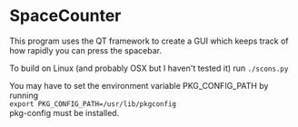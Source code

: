 # SpaceCounter
This program uses the QT framework to create a GUI which keeps track of how rapidly you can press the spacebar.

To build on Linux (and probably OSX but I haven't tested it) run `./scons.py`

You may have to set the environment variable PKG_CONFIG_PATH by running  
`export PKG_CONFIG_PATH=/usr/lib/pkgconfig`  
pkg-config must be installed.